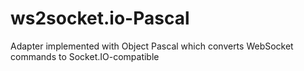 # ws2socket.io-Pascal
Adapter implemented with Object Pascal which converts WebSocket commands to Socket.IO-compatible
